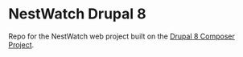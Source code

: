 # NestWatch Drupal 8


Repo for the NestWatch web project built on the [Drupal 8 Composer Project](https://github.com/drupal-composer/drupal-project).



